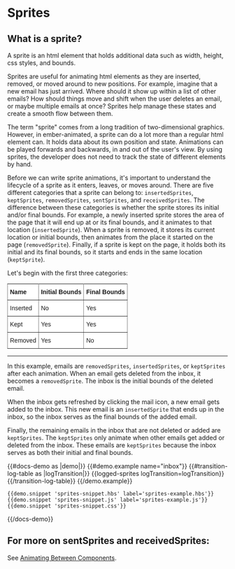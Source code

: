 # Sprites

## What is a sprite?

A sprite is an html element that holds additional data such as width, height, css styles, and bounds.

Sprites are useful for animating html elements as they are inserted, removed, or moved around to new positions. For example, imagine that a new email has just arrived. Where should it show up within a list of other emails? How should things move and shift when the user deletes an email, or maybe multiple emails at once? Sprites help manage these states and create a smooth flow between them.

The term "sprite" comes from a long tradition of two-dimensional graphics. However, in ember-animated, a sprite can do a lot more than a regular html element can. It holds data about its own position and state. Animations can be played forwards and backwards, in and out of the user's view. By using sprites, the developer does not need to track the state of different elements by hand.

Before we can write sprite animations, it's important to understand the lifecycle of a sprite as it enters, leaves, or moves around. There are five different categories that a sprite can belong to: `insertedSprites`, `keptSprites`, `removedSprites`, `sentSprites`, and `receivedSprites`. The difference between these categories is whether the sprite stores its initial and/or final bounds. For example, a newly inserted sprite stores the area of the page that it will end up at or its final bounds, and it animates to that location (`insertedSprite`). When a sprite is removed, it stores its current location or initial bounds, then animates from the place it started on the page (`removedSprite`). Finally, if a sprite is kept on the page, it holds both its initial and its final bounds, so it starts and ends in the same location (`keptSprite`). 

Let's begin with the first three categories:


<style type="text/css">
.tg  {border-collapse:collapse;border-spacing:0;}
.tg td{font-family:Arial, sans-serif;font-size:14px;padding:10px 5px;border-style:solid;border-width:1px;overflow:hidden;word-break:normal;border-color:black;}
.tg th{font-family:Arial, sans-serif;font-size:14px;font-weight:normal;padding:10px 5px;border-style:solid;border-width:1px;overflow:hidden;word-break:normal;border-color:black;}
.tg .tg-eh2d{background-color:#ffffff;border-color:inherit;vertical-align:top}
.tg .tg-47u2{font-weight:bold;background-color:#ffffff;border-color:inherit;vertical-align:top;text-align:left}
.tg .tg-7g6k{font-weight:bold;background-color:#ffffff;border-color:inherit;text-align:center;vertical-align:top}
</style>
<table class="tg">
  <tr>
    <th class="tg-47u2">Name</th>
    <th class="tg-7g6k">Initial Bounds</th>
    <th class="tg-47u2">Final Bounds</th>
  </tr>
  <tr>
    <td class="tg-eh2d">Inserted</td>
    <td class="tg-eh2d">No</td>
    <td class="tg-eh2d">Yes</td>
  </tr>
  <tr>
    <td class="tg-eh2d">Kept</td>
    <td class="tg-eh2d">Yes</td>
    <td class="tg-eh2d">Yes</td>
  </tr>
  <tr>
    <td class="tg-eh2d">Removed</td>
    <td class="tg-eh2d">Yes</td>
    <td class="tg-eh2d">No</td>
  </tr>
</table>

***************



In this example, emails are `removedSprites`, `insertedSprites`, or `keptSprites` after each animation. When an email gets deleted from the inbox, it becomes a `removedSprite`. The inbox is the initial bounds of the deleted email. 

When the inbox gets refreshed by clicking the mail icon, a new email gets added to the inbox. This new email is an `insertedSprite` that ends up in the inbox, so the inbox serves as the final bounds of the added email.

Finally, the remaining emails in the inbox that are not deleted or added are `keptSprites`. The `keptSprites` only animate when other emails get added or deleted from the inbox. These emails are `keptSprites` because the inbox serves as both their initial and final bounds. 


{{#docs-demo as |demo|}}
    {{#demo.example name="inbox"}}
       {{#transition-log-table as |logTransition|}}
        {{logged-sprites logTransition=logTransition}}      
      {{/transition-log-table}}
    {{/demo.example}}

    {{demo.snippet 'sprites-snippet.hbs' label='sprites-example.hbs'}}
    {{demo.snippet 'sprites-snippet.js' label='sprites-example.js'}}
    {{demo.snippet 'sprites-snippet.css'}}
{{/docs-demo}}




## For more on sentSprites and receivedSprites:
See [Animating Between Components](../docs/between).
